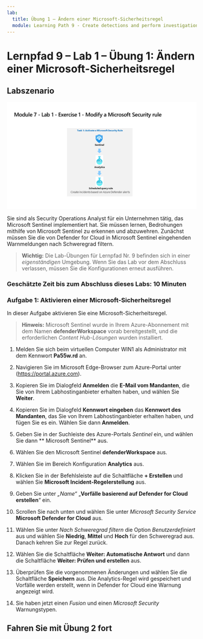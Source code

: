 ```yaml
---
lab:
  title: Übung 1 – Ändern einer Microsoft-Sicherheitsregel
  module: Learning Path 9 - Create detections and perform investigations using Microsoft Sentinel
---
```


# Lernpfad 9 – Lab 1 – Übung 1: Ändern einer Microsoft-Sicherheitsregel

## Labszenario

![Übersicht über Lab.](../Media/SC-200-Lab_Diagrams_Mod7_L1_Ex1.png)

Sie sind als Security Operations Analyst für ein Unternehmen tätig, das Microsoft Sentinel implementiert hat. Sie müssen lernen, Bedrohungen mithilfe von Microsoft Sentinel zu erkennen und abzuwehren. Zunächst müssen Sie die von Defender for Cloud in Microsoft Sentinel eingehenden Warnmeldungen nach Schweregrad filtern.

>**Wichtig:** Die Lab-Übungen für Lernpfad Nr. 9 befinden sich in einer *eigenständigen* Umgebung. Wenn Sie das Lab vor dem Abschluss verlassen, müssen Sie die Konfigurationen erneut ausführen.

### Geschätzte Zeit bis zum Abschluss dieses Labs: 10 Minuten

### Aufgabe 1: Aktivieren einer Microsoft-Sicherheitsregel

In dieser Aufgabe aktivieren Sie eine Microsoft-Sicherheitsregel.

>**Hinweis:** Microsoft Sentinel wurde in Ihrem Azure-Abonnement mit dem Namen **defenderWorkspace** vorab bereitgestellt, und die erforderlichen *Content Hub-Lösungen* wurden installiert.

1. Melden Sie sich beim virtuellen Computer WIN1 als Administrator mit dem Kennwort **Pa55w.rd** an.  

1. Navigieren Sie im Microsoft Edge-Browser zum Azure-Portal unter (<https://portal.azure.com>).

1. Kopieren Sie im Dialogfeld **Anmelden** die **E-Mail vom Mandanten**, die Sie von Ihrem Labhostinganbieter erhalten haben, und wählen Sie **Weiter**.

1. Kopieren Sie im Dialogfeld **Kennwort eingeben** das **Kennwort des Mandanten**, das Sie von Ihrem Labhostinganbieter erhalten haben, und fügen Sie es ein. Wählen Sie dann **Anmelden**.

1. Geben Sie in der Suchleiste des Azure-Portals *Sentinel* ein, und wählen Sie dann ** Microsoft Sentinel** aus.

1. Wählen Sie den Microsoft Sentinel **defenderWorkspace** aus.

1. Wählen Sie im Bereich Konfiguration **Analytics** aus.

1. Klicken Sie in der Befehlsleiste auf die Schaltfläche **+ Erstellen** und wählen Sie **Microsoft Incident-Regelerstellung** aus.

1. Geben Sie unter *„Name“* „**Vorfälle basierend auf Defender for Cloud erstellen**“ ein.

1. Scrollen Sie nach unten und wählen Sie unter *Microsoft Security Service* **Microsoft Defender for Cloud** aus.

1. Wählen Sie unter *Nach Schweregrad filtern* die Option *Benutzerdefiniert* aus und wählen Sie **Niedrig**, **Mittel** und **Hoch** für den Schweregrad aus. Danach kehren Sie zur Regel zurück.

1. Wählen Sie die Schaltfläche **Weiter: Automatische Antwort** und dann die Schaltfläche **Weiter: Prüfen und erstellen** aus.

1. Überprüfen Sie die vorgenommenen Änderungen und wählen Sie die Schaltfläche **Speichern** aus. Die Analytics-Regel wird gespeichert und Vorfälle werden erstellt, wenn in Defender for Cloud eine Warnung angezeigt wird.

1. Sie haben jetzt einen *Fusion* und einen *Microsoft Security* Warnungstypen.

## Fahren Sie mit Übung 2 fort
